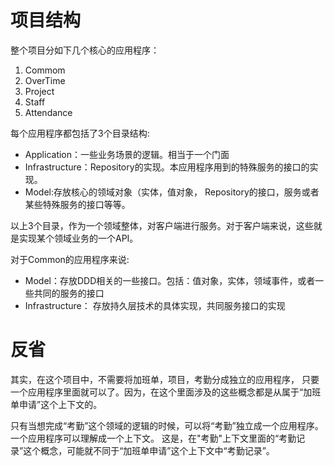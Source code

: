 ﻿# 项目结构

整个项目分如下几个核心的应用程序：
1. Commom
2. OverTime
3. Project
4. Staff
5. Attendance

每个应用程序都包括了3个目录结构:
* Application：一些业务场景的逻辑。相当于一个门面
* Infrastructure：Repository的实现。本应用程序用到的特殊服务的接口的实现。
* Model:存放核心的领域对象（实体，值对象， Repository的接口，服务或者某些特殊服务的接口等等。

以上3个目录，作为一个领域整体，对客户端进行服务。对于客户端来说，这些就是实现某个领域业务的一个API。

对于Common的应用程序来说:
* Model：存放DDD相关的一些接口。包括：值对象，实体，领域事件，或者一些共同的服务的接口
* Infrastructure： 存放持久层技术的具体实现，共同服务接口的实现


# 反省
其实，在这个项目中，不需要将加班单，项目，考勤分成独立的应用程序，
只要一个应用程序里面就可以了。因为，在这个里面涉及的这些概念都是从属于“加班单申请”这个上下文的。

只有当想完成“考勤”这个领域的逻辑的时候，可以将“考勤”独立成一个应用程序。一个应用程序可以理解成一个上下文。
这是，在"考勤"上下文里面的“考勤记录”这个概念，可能就不同于“加班单申请”这个上下文中“考勤记录”。

